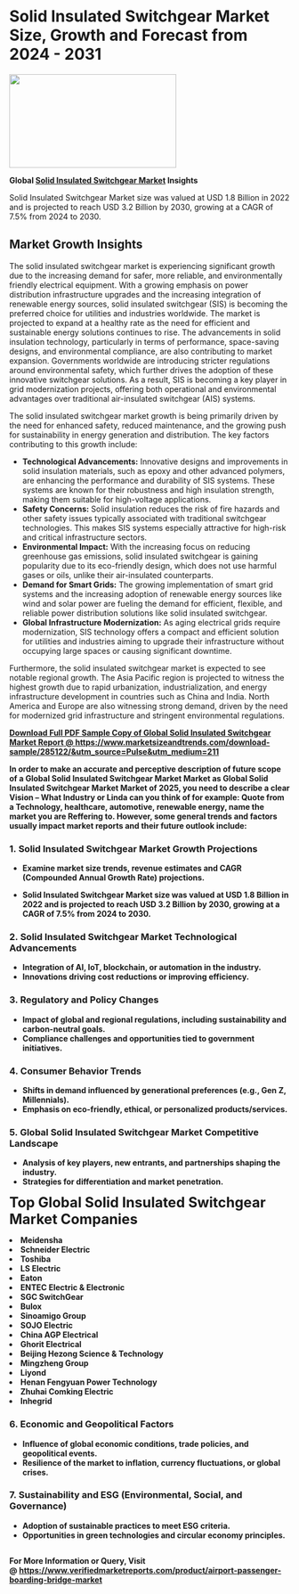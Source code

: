 <H1>Solid Insulated Switchgear Market Size, Growth and Forecast from 2024 - 2031</H1><img class="aligncenter size-medium wp-image-584254" src="https://thirdeyenews.in/wp-content/uploads/2024/09/Global-Market-Research-300x168.jpeg" alt="" width="300" height="168" /><p><strong>Global&nbsp;<a href="https://www.marketsizeandtrends.com/download-sample/285122/&amp;utm_source=Pulse&amp;utm_medium=211">Solid Insulated Switchgear Market</a> Insights</strong></p><p>Solid Insulated Switchgear Market size was valued at USD 1.8 Billion in 2022 and is projected to reach USD 3.2 Billion by 2030, growing at a CAGR of 7.5% from 2024 to 2030.</p><p><h2>Market Growth Insights</h2> <p>The solid insulated switchgear market is experiencing significant growth due to the increasing demand for safer, more reliable, and environmentally friendly electrical equipment. With a growing emphasis on power distribution infrastructure upgrades and the increasing integration of renewable energy sources, solid insulated switchgear (SIS) is becoming the preferred choice for utilities and industries worldwide. The market is projected to expand at a healthy rate as the need for efficient and sustainable energy solutions continues to rise. The advancements in solid insulation technology, particularly in terms of performance, space-saving designs, and environmental compliance, are also contributing to market expansion. Governments worldwide are introducing stricter regulations around environmental safety, which further drives the adoption of these innovative switchgear solutions. As a result, SIS is becoming a key player in grid modernization projects, offering both operational and environmental advantages over traditional air-insulated switchgear (AIS) systems.</p> <p><strong><a href="#"></a></strong></p> <p>The solid insulated switchgear market growth is being primarily driven by the need for enhanced safety, reduced maintenance, and the growing push for sustainability in energy generation and distribution. The key factors contributing to this growth include:</p> <ul> <li><strong>Technological Advancements:</strong> Innovative designs and improvements in solid insulation materials, such as epoxy and other advanced polymers, are enhancing the performance and durability of SIS systems. These systems are known for their robustness and high insulation strength, making them suitable for high-voltage applications.</li> <li><strong>Safety Concerns:</strong> Solid insulation reduces the risk of fire hazards and other safety issues typically associated with traditional switchgear technologies. This makes SIS systems especially attractive for high-risk and critical infrastructure sectors.</li> <li><strong>Environmental Impact:</strong> With the increasing focus on reducing greenhouse gas emissions, solid insulated switchgear is gaining popularity due to its eco-friendly design, which does not use harmful gases or oils, unlike their air-insulated counterparts.</li> <li><strong>Demand for Smart Grids:</strong> The growing implementation of smart grid systems and the increasing adoption of renewable energy sources like wind and solar power are fueling the demand for efficient, flexible, and reliable power distribution solutions like solid insulated switchgear.</li> <li><strong>Global Infrastructure Modernization:</strong> As aging electrical grids require modernization, SIS technology offers a compact and efficient solution for utilities and industries aiming to upgrade their infrastructure without occupying large spaces or causing significant downtime.</li> </ul> <p>Furthermore, the solid insulated switchgear market is expected to see notable regional growth. The Asia Pacific region is projected to witness the highest growth due to rapid urbanization, industrialization, and energy infrastructure development in countries such as China and India. North America and Europe are also witnessing strong demand, driven by the need for modernized grid infrastructure and stringent environmental regulations.</p> <p><strong><a href="#"></p><p><span class=""><strong>Download Full PDF Sample Copy of Global Solid Insulated Switchgear Market Report</strong> @ <a href="https://www.marketsizeandtrends.com/download-sample/285122/&amp;utm_source=Pulse&amp;utm_medium=211" target="_blank">https://www.marketsizeandtrends.com/download-sample/285122/&amp;utm_source=Pulse&amp;utm_medium=211</a></span></p><p>In order to make an accurate and perceptive description of future scope of a Global&nbsp;Solid Insulated Switchgear Market Market as Global&nbsp;Solid Insulated Switchgear Market Market of 2025, you need to describe a clear Vision &ndash; What Industry or Linda can you think of for example: Quote from a Technology, healthcare, automotive, renewable energy, name the market you are Reffering to. However, some general trends and factors usually impact market reports and their future outlook include:</p><h3>1.&nbsp;<strong>Solid Insulated Switchgear Market Growth Projections</strong></h3><ul><li>Examine market size trends, revenue estimates and CAGR (Compounded Annual Growth Rate) projections.</li><li><p>Solid Insulated Switchgear Market size was valued at USD 1.8 Billion in 2022 and is projected to reach USD 3.2 Billion by 2030, growing at a CAGR of 7.5% from 2024 to 2030.</p></li></ul><h3>2.&nbsp;<strong>Solid Insulated Switchgear Market Technological Advancements</strong></h3><ul><li>Integration of AI, IoT, blockchain, or automation in the industry.</li><li>Innovations driving cost reductions or improving efficiency.</li></ul><h3>3.&nbsp;<strong>Regulatory and Policy Changes</strong></h3><ul><li>Impact of global and regional regulations, including sustainability and carbon-neutral goals.</li><li>Compliance challenges and opportunities tied to government initiatives.</li></ul><h3>4.&nbsp;<strong>Consumer Behavior Trends</strong></h3><ul><li>Shifts in demand influenced by generational preferences (e.g., Gen Z, Millennials).</li><li>Emphasis on eco-friendly, ethical, or personalized products/services.</li></ul><h3>5.&nbsp;<strong>Global Solid Insulated Switchgear Market Competitive Landscape</strong></h3><ul><li>Analysis of key players, new entrants, and partnerships shaping the industry.</li><li>Strategies for differentiation and market penetration.</li></ul><p data-pm-slice="1 1 []"><span style="color: inherit; font-family: inherit; font-size: 25px;">Top Global Solid Insulated Switchgear Market Companies</span></p><div class="" data-test-id=""><p><li>Meidensha</li><li> Schneider Electric</li><li> Toshiba</li><li> LS Electric</li><li> Eaton</li><li> ENTEC Electric & Electronic</li><li> SGC SwitchGear</li><li> Bulox</li><li> Sinoamigo Group</li><li> SOJO Electric</li><li> China AGP Electrical</li><li> Ghorit Electrical</li><li> Beijing Hezong Science & Technology</li><li> Mingzheng Group</li><li> Liyond</li><li> Henan Fengyuan Power Technology</li><li> Zhuhai Comking Electric</li><li> Inhegrid</li></p></div><h3>6.&nbsp;<strong>Economic and Geopolitical Factors</strong></h3><ul><li>Influence of global economic conditions, trade policies, and geopolitical events.</li><li>Resilience of the market to inflation, currency fluctuations, or global crises.</li></ul><h3>7.&nbsp;<strong>Sustainability and ESG (Environmental, Social, and Governance)</strong></h3><ul><li>Adoption of sustainable practices to meet ESG criteria.</li><li>Opportunities in green technologies and circular economy principles.</li></ul><h2><strong style="font-size: 14px;">For More Information or Query, Visit @&nbsp;</strong><a style="background-color: #ffffff; font-size: 14px;" href="https://www.marketsizeandtrends.com/report/solid-insulated-switchgear-market/" target="_blank">https://www.verifiedmarketreports.com/product/airport-passenger-boarding-bridge-market</a></h2>
